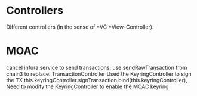# Controllers

Different controllers (in the sense of *VC *View-Controller).
# MOAC
cancel infura service to send transactions.
use sendRawTransaction from chain3 to replace.
TransactionController
Used the KeyringController to sign the TX
this.keyringController.signTransaction.bind(this.keyringController),
Need to modify the KeyringController to enable the MOAC keyring
